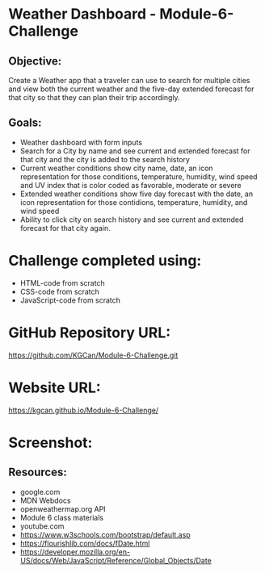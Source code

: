 # Weather Dashboard - Module-6-Challenge

## Objective:

Create a Weather app that a traveler can use to search for multiple cities and view both the current weather and the five-day extended forecast for that city so that they can plan their trip accordingly. 

## Goals:

* Weather dashboard with form inputs
* Search for a City by name and see current and extended forecast for that city and the city is added to the search history
* Current weather conditions show city name, date, an icon representation for those conditions, temperature, humidity, wind speed and UV index that is color coded as favorable, moderate or severe
* Extended weather conditions show five day forecast with the date, an icon representation for those contidions, temperature, humidity, and wind speed
* Ability to click city on search history and see current and extended forecast for that city again. 

# Challenge completed using:

* HTML-code from scratch
* CSS-code from scratch
* JavaScript-code from scratch

# GitHub Repository URL:

https://github.com/KGCan/Module-6-Challenge.git

# Website URL:

https://kgcan.github.io/Module-6-Challenge/

# Screenshot:



 ## Resources:

* google.com
* MDN Webdocs
* openweathermap.org API
* Module 6 class materials
* youtube.com
* https://www.w3schools.com/bootstrap/default.asp
* https://flourishlib.com/docs/fDate.html
* https://developer.mozilla.org/en-US/docs/Web/JavaScript/Reference/Global_Objects/Date

